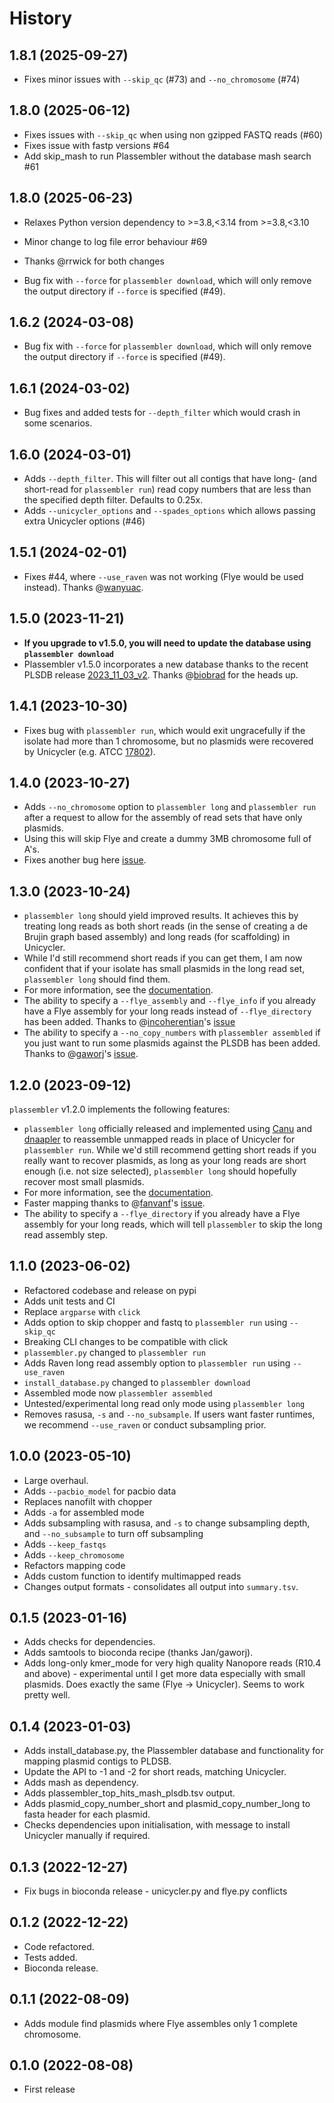 # History

1.8.1 (2025-09-27)
------------------

* Fixes minor issues with `--skip_qc` (#73) and `--no_chromosome` (#74)

1.8.0 (2025-06-12)
------------------

* Fixes issues with `--skip_qc` when using non gzipped FASTQ reads (#60)
* Fixes issue with fastp versions #64
* Add skip_mash to run Plassembler without the database mash search #61

1.8.0 (2025-06-23)
------------------

* Relaxes Python version dependency to >=3.8,<3.14 from >=3.8,<3.10
* Minor change to log file error behaviour #69
* Thanks @rrwick for both changes

* Bug fix with `--force` for `plassembler download`, which will only remove the output directory if `--force` is specified (#49).

1.6.2 (2024-03-08)
------------------

* Bug fix with `--force` for `plassembler download`, which will only remove the output directory if `--force` is specified (#49).


1.6.1 (2024-03-02)
------------------

* Bug fixes and added tests for `--depth_filter` which would crash in some scenarios.

1.6.0 (2024-03-01)
------------------

* Adds `--depth_filter`. This will filter out all contigs that have long- (and short-read for `plassembler run`) read copy numbers that are less than the specified depth filter. Defaults to 0.25x.
* Adds `--unicycler_options`  and `--spades_options` which allows passing extra Unicycler options (#46)

1.5.1 (2024-02-01)
------------------

* Fixes #44, where `--use_raven` was not working (Flye would be used instead). Thanks @[wanyuac](https://github.com/wanyuac).

1.5.0 (2023-11-21)
------------------

* **If you upgrade to v1.5.0, you will need to update the database using `plassembler download`** 
* Plassembler v1.5.0 incorporates a new database thanks to the recent PLSDB release [2023_11_03_v2](https://ccb-microbe.cs.uni-saarland.de/plsdb/). Thanks @[biobrad](https://github.com/biobrad) for the heads up.

1.4.1 (2023-10-30)
------------------

* Fixes bug with `plassembler run`, which would exit ungracefully if the isolate had more than 1 chromosome, but no plasmids were recovered by Unicycler (e.g. ATCC [17802](https://www.atcc.org/products/17802)).

1.4.0 (2023-10-27)
------------------

* Adds `--no_chromosome` option to `plassembler long` and `plassembler run` after a request to allow for the assembly of read sets that have only plasmids.
* Using this will skip Flye and create a dummy 3MB chromosome full of A's.
* Fixes another bug here [issue](https://github.com/gbouras13/plassembler/issues/37).


1.3.0 (2023-10-24)
------------------

* `plassembler long` should yield improved results. It achieves this by treating long reads as both short reads (in the sense of creating a de Brujin graph based assembly) and long reads (for scaffolding) in Unicycler.
* While I'd still recommend short reads if you can get them, I am now confident that if your isolate has small plasmids in the long read set, `plassembler long` should find them.
* For more information, see the [documentation](https://plassembler.readthedocs.io/en/latest/long/).
* The ability to specify a `--flye_assembly` and `--flye_info` if you already have a Flye assembly for your long reads instead of `--flye_directory` has been added. Thanks to @[incoherentian](https://github.com/incoherentian)'s [issue](https://github.com/gbouras13/plassembler/issues/37)
* The ability to specify a `--no_copy_numbers` with `plassembler assembled` if you just want to run some plasmids against the PLSDB has been added. Thanks to @[gaworj](https://github.com/gaworj)'s [issue](https://github.com/gbouras13/plassembler/issues/36).


1.2.0 (2023-09-12)
------------------

`plassembler` v1.2.0 implements the following features:

* `plassembler long` officially released and implemented using [Canu](https://github.com/marbl/canu) and [dnaapler](https://github.com/gbouras13/dnaapler) to reassemble unmapped reads in place of Unicycler for `plassembler run`. While we'd still recommend getting short reads if you really want to recover plasmids, as long as your long reads are short enough (i.e. not size selected), `plassembler long` should hopefully recover most small plasmids.
* For more information, see the [documentation](https://plassembler.readthedocs.io/en/latest/long/).
* Faster mapping thanks to @[fanvanf](https://github.com/fanvanf)'s [issue](https://github.com/gbouras13/plassembler/issues/29).
* The ability to specify a `--flye_directory` if you already have a Flye assembly for your long reads, which will tell `plassembler` to skip the long read assembly step.

1.1.0 (2023-06-02)
------------------

* Refactored codebase and release on pypi
* Adds unit tests and CI
* Replace `argparse` with `click`
* Adds option to skip chopper and fastq to `plassembler run` using `--skip_qc`
* Breaking CLI changes to be compatible with click
* `plassembler.py` changed to `plassembler run`
* Adds Raven long read assembly option to `plassembler run` using `--use_raven`
* `install_database.py` changed to `plassembler download`
* Assembled mode now `plassembler assembled`
* Untested/experimental long read only mode using `plassembler long`
* Removes rasusa, `-s` and `--no_subsample`. If users want faster runtimes, we recommend `--use_raven` or conduct subsampling prior.


1.0.0 (2023-05-10)
------------------

* Large overhaul.
* Adds `--pacbio_model` for pacbio data
* Replaces nanofilt with chopper
* Adds `-a` for assembled mode
* Adds subsampling with rasusa, and `-s` to change subsampling depth, and `--no_subsample` to turn off subsampling
* Adds `--keep_fastqs`
* Adds `--keep_chromosome`
* Refactors mapping code 
* Adds custom function to identify multimapped reads
* Changes output formats - consolidates all output into `summary.tsv`.


0.1.5 (2023-01-16)
------------------

* Adds checks for dependencies.
* Adds samtools to bioconda recipe (thanks Jan/gaworj).
* Adds long-only kmer_mode for very high quality Nanopore reads (R10.4 and above) - experimental until I get more data especially with small plasmids. Does exactly the same (Flye -> Unicycler). Seems to work pretty well. 


0.1.4 (2023-01-03)
------------------

* Adds install_database.py, the Plassembler database and functionality for mapping plasmid contigs to PLDSB.
* Update the API to -1 and -2 for short reads, matching Unicycler.
* Adds mash as dependency.
* Adds plassembler_top_hits_mash_plsdb.tsv output.
* Adds plasmid_copy_number_short and plasmid_copy_number_long to fasta header for each plasmid.
* Checks dependencies upon initialisation, with message to install Unicycler manually if required.

0.1.3 (2022-12-27)
------------------

* Fix bugs in bioconda release - unicycler.py and flye.py conflicts

0.1.2 (2022-12-22)
------------------

* Code refactored.
* Tests added.
* Bioconda release.

0.1.1 (2022-08-09)
------------------

* Adds module find plasmids where Flye assembles only 1 complete chromosome.


0.1.0 (2022-08-08)
------------------

* First release
